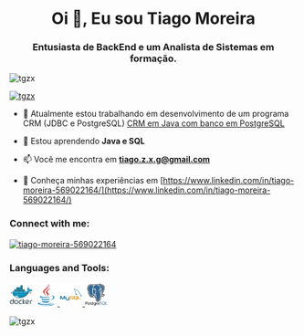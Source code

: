 <h1 align="center">Oi 👋, Eu sou Tiago Moreira</h1>
<h3 align="center">Entusiasta de BackEnd e um Analista de Sistemas em formação.</h3>

<p align="left"> <img src="https://komarev.com/ghpvc/?username=tgzx&label=Profile%20views&color=0e75b6&style=flat" alt="tgzx" /> </p>

<p align="left"> <a href="https://github.com/ryo-ma/github-profile-trophy"><img src="https://github-profile-trophy.vercel.app/?username=tgzx&theme=onedark" alt="tgzx" /></a> </p>

- 🔭 Atualmente estou trabalhando em desenvolvimento de um programa CRM (JDBC e PostgreSQL) [CRM em Java com banco em PostgreSQL](https://github.com/tgzx/CRM)

- 🌱 Estou aprendendo **Java e SQL**

- 📫 Você me encontra em **tiago.z.x.g@gmail.com**

- 📄 Conheça minhas experiências em [https://www.linkedin.com/in/tiago-moreira-569022164/](https://www.linkedin.com/in/tiago-moreira-569022164/)

<h3 align="left">Connect with me:</h3>
<p align="left">
<a href="https://linkedin.com/in/tiago-moreira-569022164" target="blank"><img align="center" src="https://raw.githubusercontent.com/rahuldkjain/github-profile-readme-generator/master/src/images/icons/Social/linked-in-alt.svg" alt="tiago-moreira-569022164" height="30" width="40" /></a>
</p>

<h3 align="left">Languages and Tools:</h3>
<p <a href="https://www.docker.com/" target="_blank" rel="noreferrer"> <img src="https://raw.githubusercontent.com/devicons/devicon/master/icons/docker/docker-original-wordmark.svg" alt="docker" width="40" height="40"/> </a> <a href="https://www.java.com" target="_blank" rel="noreferrer"> <img src="https://raw.githubusercontent.com/devicons/devicon/master/icons/java/java-original.svg" alt="java" width="40" height="40"/> </a> <a href="https://www.mysql.com/" target="_blank" rel="noreferrer"> <img src="https://raw.githubusercontent.com/devicons/devicon/master/icons/mysql/mysql-original-wordmark.svg" alt="mysql" width="40" height="40"/> </a> <a href="https://www.postgresql.org" target="_blank" rel="noreferrer"> <img src="https://raw.githubusercontent.com/devicons/devicon/master/icons/postgresql/postgresql-original-wordmark.svg" alt="postgresql" width="40" height="40"/> </a> </p>

<p><img align="center" src="https://github-readme-stats.vercel.app/api/top-langs?username=tgzx&show_icons=true&locale=en&layout=compact&theme=onedark" alt="tgzx" /></p>
